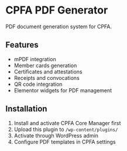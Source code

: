 # CPFA PDF Generator

PDF document generation system for CPFA.

## Features

- mPDF integration
- Member cards generation
- Certificates and attestations
- Receipts and convocations
- QR code integration
- Elementor widgets for PDF management

## Installation

1. Install and activate CPFA Core Manager first
2. Upload this plugin to `/wp-content/plugins/`
3. Activate through WordPress admin
4. Configure PDF templates in CPFA settings

